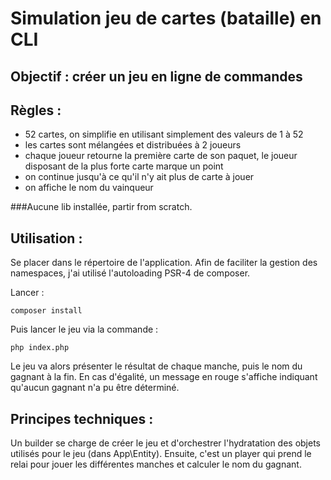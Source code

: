 # Simulation jeu de cartes (bataille) en CLI

## Objectif : créer un jeu en ligne de commandes

## Règles :
* 52 cartes, on simplifie en utilisant simplement des valeurs de 1 à 52
* les cartes sont mélangées et distribuées à 2 joueurs
* chaque joueur retourne la première carte de son paquet, le joueur disposant de la plus forte carte marque un point
* on continue jusqu'à ce qu'il n'y ait plus de carte à jouer
* on affiche le nom du vainqueur

###Aucune lib installée, partir from scratch.

## Utilisation :

Se placer dans le répertoire de l'application.
Afin de faciliter la gestion des namespaces, j'ai utilisé l'autoloading PSR-4 de composer.

Lancer : 
```
composer install
```

Puis lancer le jeu via la commande :
```
php index.php
```

Le jeu va alors présenter le résultat de chaque manche, puis le nom du gagnant à la fin.
En cas d'égalité, un message en rouge s'affiche indiquant qu'aucun gagnant n'a pu être déterminé. 

## Principes techniques :

Un builder se charge de créer le jeu et d'orchestrer l'hydratation des objets utilisés pour le jeu (dans App\Entity).
Ensuite, c'est un player qui prend le relai pour jouer les différentes manches et calculer le nom du gagnant.

